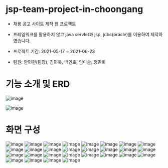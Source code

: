 # jsp-team-project-in-choongang

* 채용 공고 사이트 제작 웹 프로젝트

* 프레임워크를 활용하지 않고 java servlet과 jsp, jdbc(oracle)를 이용하여 제작하였습니다.

* 프로젝트 기간: 2021-05-17 ~ 2021-06-23

* 팀원: 안민현(팀장), 김민욱, 백인호, 임다솔, 정민희


# 기능 소개 및 ERD
![image](https://user-images.githubusercontent.com/86593526/144083641-a5d6679d-dacc-41d9-8c20-707bfbdcac44.png)

![image](https://user-images.githubusercontent.com/86593526/144083709-1ec91f45-f413-441b-8741-133f4c4bbffb.png)


# 화면 구성
![image](https://user-images.githubusercontent.com/86593526/144083816-e80e6999-38cd-4a4f-8f6c-49c05afb8349.png)
![image](https://user-images.githubusercontent.com/86593526/144083945-df558e0a-75da-4679-9f9e-b52f15a3e970.png)
![image](https://user-images.githubusercontent.com/86593526/144083996-8b9edfc9-0146-448f-9d87-61827e9a5232.png)
![image](https://user-images.githubusercontent.com/86593526/144084085-6628ea34-2f2b-4b35-88ab-af6e7365ecc6.png)
![image](https://user-images.githubusercontent.com/86593526/144084112-1b4f4a95-77de-402a-b13c-da466a4f5180.png)
![image](https://user-images.githubusercontent.com/86593526/144084124-063856ce-8a84-4bff-8550-50965f2bbcfd.png)
![image](https://user-images.githubusercontent.com/86593526/144084143-ed1293c6-bbdb-423a-bc69-03b3aca9f9ab.png)
![image](https://user-images.githubusercontent.com/86593526/144084177-ae97949d-dfef-43e8-83ad-9a26e0ddb7fb.png)
![image](https://user-images.githubusercontent.com/86593526/144084199-4b3dcea5-a225-4015-813e-d919eb7c8c3e.png)
![image](https://user-images.githubusercontent.com/86593526/144084211-3e9f95f8-e352-49a2-bd44-2d367c34ff7f.png)
![image](https://user-images.githubusercontent.com/86593526/144084225-d8241868-8c85-47ee-8b4d-103bc235abdd.png)
![image](https://user-images.githubusercontent.com/86593526/144084237-9976771e-1482-4870-81de-8b9e6a403aad.png)
![image](https://user-images.githubusercontent.com/86593526/144084248-1140726d-500e-4289-8bc1-bffd0e81b575.png)
![image](https://user-images.githubusercontent.com/86593526/144084260-e98dfd85-076c-4c32-bb6e-c50c35e70a45.png)
![image](https://user-images.githubusercontent.com/86593526/144084275-c536a811-6b6c-4333-9164-7b25be82a547.png)
![image](https://user-images.githubusercontent.com/86593526/144084290-70bf170c-53a7-4d01-a023-015a55faae24.png)
![image](https://user-images.githubusercontent.com/86593526/144084305-616be242-18ca-478e-af80-37f82ae6a6f8.png)
![image](https://user-images.githubusercontent.com/86593526/144084324-7c623851-9f5e-490a-bdf9-98f239325b40.png)
![image](https://user-images.githubusercontent.com/86593526/144084336-d0af444b-93fa-4084-b94f-ac6205d27038.png)
![image](https://user-images.githubusercontent.com/86593526/144084359-dce6590a-db91-4256-9c6f-b6fbb2cd9e43.png)
![image](https://user-images.githubusercontent.com/86593526/144084378-b9e47d33-3bef-42c0-8109-bb6023e21fad.png)
![image](https://user-images.githubusercontent.com/86593526/144084390-9080ef96-0aa4-48f0-b831-f4f221e83d91.png)
![image](https://user-images.githubusercontent.com/86593526/144084404-5546a92d-1742-4d76-88fc-14e5e8ecade2.png)
![image](https://user-images.githubusercontent.com/86593526/144084409-dcf65baa-043c-402b-b9ec-31b67149b875.png)
![image](https://user-images.githubusercontent.com/86593526/144084423-58494411-23ea-493c-ac22-232cc0662ed4.png)
![image](https://user-images.githubusercontent.com/86593526/144084434-449848eb-4db4-46a4-8947-eb98825c77b7.png)
![image](https://user-images.githubusercontent.com/86593526/144084446-972091f5-d841-40ce-a857-f26a3bd79c82.png)
![image](https://user-images.githubusercontent.com/86593526/144084456-46522543-ce64-4e7e-93a5-7c5a51b70240.png)


